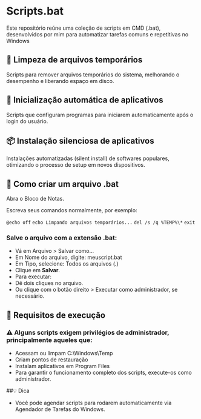 # Scripts.bat

Este repositório reúne uma coleção de scripts em CMD (.bat), desenvolvidos por mim para automatizar tarefas comuns e repetitivas no Windows

## 🧹 Limpeza de arquivos temporários
Scripts para remover arquivos temporários do sistema, melhorando o desempenho e liberando espaço em disco.

## 🚀 Inicialização automática de aplicativos
Scripts que configuram programas para iniciarem automaticamente após o login do usuário.

## 📦 Instalação silenciosa de aplicativos
Instalações automatizadas (silent install) de softwares populares, otimizando o processo de setup em novos dispositivos.


## 📝 Como criar um arquivo .bat

Abra o Bloco de Notas.

Escreva seus comandos normalmente, por exemplo:

 ``` @echo off ```
 ``` echo Limpando arquivos temporários... ```
 ``` del /s /q %TEMP%\* ```
 ``` exit ```

### Salve o arquivo com a extensão .bat:

- Vá em Arquivo > Salvar como...
- Em Nome do arquivo, digite: meuscript.bat
- Em Tipo, selecione: Todos os arquivos (*.*)
- Clique em **Salvar**.
- Para executar:
- Dê dois cliques no arquivo.
- Ou clique com o botão direito > Executar como administrador, se necessário.

## 🔐 Requisitos de execução

### ⚠️ Alguns scripts exigem privilégios de administrador, principalmente aqueles que:

- Acessam ou limpam C:\Windows\Temp
- Criam pontos de restauração
- Instalam aplicativos em Program Files
- Para garantir o funcionamento completo dos scripts, execute-os como administrador.

##💡 Dica

- Você pode agendar scripts para rodarem automaticamente via Agendador de Tarefas do Windows.


